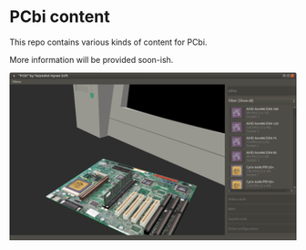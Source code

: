 # PCbi content

This repo contains various kinds of content for PCbi.

More information will be provided soon-ish.

![](screenshots/v0.13.0/linux-1.png)
